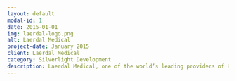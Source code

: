 ```yaml
---
layout: default
modal-id: 1
date: 2015-01-01
img: laerdal-logo.png
alt: Laerdal Medical
project-date: January 2015
client: Laerdal Medical
category: Silverlight Development
description: Laerdal Medical, one of the world’s leading providers of Healthcare Solutions, is dedicated to helping save lives. Laerdal serves healthcare providers and educators with products and services for Basic Life Support, Advanced Life Support, Simulation, Airway Management, Immobilization, Patient Care, Self-directed Learning and Medical Education. <br/> <br> The project consisted of creating a product that would help students in medical training when using Laerdals manikin type products. SimView makes it possible to review what happened during the simulation. Sebastian was mainly responsible for the Silvelight-client. The SL-client made it possible to stream video from multiple cameras at once and handle stop and start of the recordings. When performing a review of a simulation the manikins vital signs are plotted on the timeline of the simulation for a more detailed feedback to the student. <br/><br/> More information about this project can be seen on http://www.laerdal.com/se/SimView
---
```

